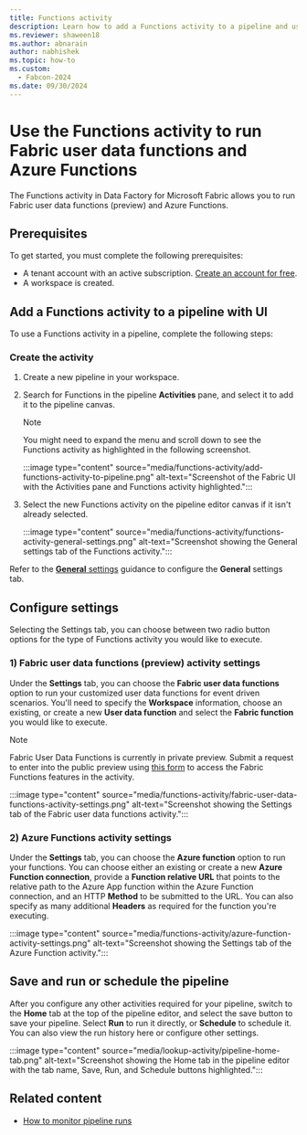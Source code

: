 ```yaml
---
title: Functions activity
description: Learn how to add a Functions activity to a pipeline and use it to run Azure Functions.
ms.reviewer: shaween18
ms.author: abnarain
author: nabhishek
ms.topic: how-to
ms.custom:
  - Fabcon-2024
ms.date: 09/30/2024
---
```


# Use the Functions activity to run Fabric user data functions and Azure Functions

The Functions activity in Data Factory for Microsoft Fabric allows you to run Fabric user data functions (preview) and Azure Functions.

## Prerequisites

To get started, you must complete the following prerequisites:

- A tenant account with an active subscription. [Create an account for free](../fundamentals/fabric-trial.md).
- A workspace is created.

## Add a Functions activity to a pipeline with UI

To use a Functions activity in a pipeline, complete the following steps:

### Create the activity

1. Create a new pipeline in your workspace.
1. Search for Functions in the pipeline **Activities** pane, and select it to add it to the pipeline canvas.

   > [!NOTE]
   > You might need to expand the menu and scroll down to see the Functions activity as highlighted in the following screenshot.

   :::image type="content" source="media/functions-activity/add-functions-activity-to-pipeline.png" alt-text="Screenshot of the Fabric UI with the Activities pane and Functions activity highlighted.":::

1. Select the new Functions activity on the pipeline editor canvas if it isn't already selected.

   :::image type="content" source="media/functions-activity/functions-activity-general-settings.png" alt-text="Screenshot showing the General settings tab of the Functions activity.":::

Refer to the [**General** settings](activity-overview.md#general-settings) guidance to configure the **General** settings tab.


## Configure settings

Selecting the Settings tab, you can choose between two radio button options for the type of Functions activity you would like to execute.

### 1) Fabric user data functions (preview) activity settings

Under the **Settings** tab, you can choose the **Fabric user data functions** option to run your customized user data functions for event driven scenarios. You'll need to specify the **Workspace** information, choose an existing, or create a new **User data function** and select the **Fabric function** you would like to execute.

 > [!NOTE]
   > Fabric User Data Functions is currently in private preview. Submit a request to enter into the public preview using [this form](https://aka.ms/fabricuddf-prpr) to access the Fabric Functions features in the activity.

:::image type="content" source="media/functions-activity/fabric-user-data-functions-activity-settings.png" alt-text="Screenshot showing the Settings tab of the Fabric user data functions activity.":::

### 2) Azure Functions activity settings

Under the **Settings** tab, you can choose the **Azure function** option to run your functions. You can choose either an existing or create a new **Azure Function connection**, provide a **Function relative URL** that points to the relative path to the Azure App function within the Azure Function connection, and an HTTP **Method** to be submitted to the URL. You can also specify as many additional **Headers** as required for the function you're executing.

:::image type="content" source="media/functions-activity/azure-function-activity-settings.png" alt-text="Screenshot showing the Settings tab of the Azure Function activity.":::

## Save and run or schedule the pipeline

After you configure any other activities required for your pipeline, switch to the **Home** tab at the top of the pipeline editor, and select the save button to save your pipeline. Select **Run** to run it directly, or **Schedule** to schedule it. You can also view the run history here or configure other settings.

:::image type="content" source="media/lookup-activity/pipeline-home-tab.png" alt-text="Screenshot showing the Home tab in the pipeline editor with the tab name, Save, Run, and Schedule buttons highlighted.":::

## Related content

- [How to monitor pipeline runs](monitor-pipeline-runs.md)
